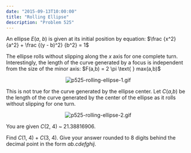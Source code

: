 ```yaml
---
date: "2015-09-13T10:00:00"
title: "Rolling Ellipse"
description: "Problem 525"
---
```


<p>An ellipse <var>E</var>(<var>a</var>, <var>b</var>) is given at its initial position by equation:
$\frac {x^2} {a^2} + \frac {(y - b)^2} {b^2} = 1$</p>
<p>The ellipse rolls without slipping along the <var>x</var> axis for one complete turn. Interestingly, the length of the curve generated by a focus is independent from the size of the minor axis:
$F(a,b) =  2 \pi \text{ } max(a,b)$</p>
<div align="center"><img alt="p525-rolling-ellipse-1.gif" src="/images/p525-rolling-ellipse-1.gif"/></div>
<p>This is not true for the curve generated by the ellipse center. Let <var>C</var>(<var>a</var>,<var>b</var>) be the length of the curve generated by the center of the ellipse as it rolls without slipping for one turn.</p>
<div align="center"><img alt="p525-rolling-ellipse-2.gif" src="/images/p525-rolling-ellipse-2.gif"/></div>
<p>You are given <var>C</var>(2, 4) ~ 21.38816906.</p>
<p>Find <var>C</var>(1, 4) + <var>C</var>(3, 4). Give your answer rounded to 8 digits behind the decimal point in the form <i>ab.cdefghij</i>.</p>

